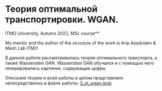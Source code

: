 # Теория оптимальной транспортировки. WGAN.

ITMO University, Autumn 2022, MSc course**

My mentor and the author of the structure of the work is Arip Asadulaev & Manh Lab ITMO

В данной работе рассматривалась теория оптимального транспорта, а также Wasserstein GAN.
Wasserstein GAN обучался и с помощью него генерировались картинки, содержащие цифры.

Описание теории и всей работы в целом представлено непосредственно в файле работы: [3_ot_wgan.ipyb](https://github.com/1rmu/ITMO/blob/main/GANs/Assignment%203/3_ot_wgan.ipynb)

